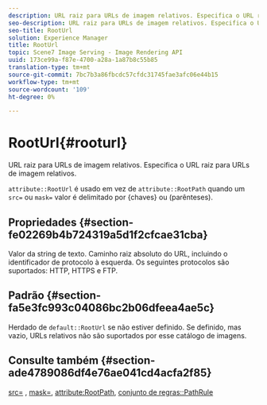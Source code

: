 ```yaml
---
description: URL raiz para URLs de imagem relativos. Especifica o URL raiz para URLs de imagem relativos.
seo-description: URL raiz para URLs de imagem relativos. Especifica o URL raiz para URLs de imagem relativos.
seo-title: RootUrl
solution: Experience Manager
title: RootUrl
topic: Scene7 Image Serving - Image Rendering API
uuid: 173ce99a-f87e-4700-a28a-1a87b8c55b85
translation-type: tm+mt
source-git-commit: 7bc7b3a86fbcdc57cfdc31745fae3afc06e44b15
workflow-type: tm+mt
source-wordcount: '109'
ht-degree: 0%

---
```



# RootUrl{#rooturl}

URL raiz para URLs de imagem relativos. Especifica o URL raiz para URLs de imagem relativos.

`attribute::RootUrl` é usado em vez de  `attribute::RootPath` quando um  `src=` ou  `mask=` valor é delimitado por {chaves} ou (parênteses).

## Propriedades {#section-fe02269b4b724319a5d1f2cfcae31cba}

Valor da string de texto. Caminho raiz absoluto do URL, incluindo o identificador de protocolo à esquerda. Os seguintes protocolos são suportados: HTTP, HTTPS e FTP.

## Padrão {#section-fa5e3fc993c04086bc2b06dfeea4ae5c}

Herdado de `default::RootUrl` se não estiver definido. Se definido, mas vazio, URLs relativos não são suportados por esse catálogo de imagens.

## Consulte também {#section-ade4789086df4e76ae041cd4acfa2f85}

[src=](../../../../../is-api/http-ref/image-serving-api-ref/c-http-protocol-reference/c-command-reference/r-src.md#reference-f6506637778c4c69bf106a7924a91ab1) ,  [mask=](../../../../../is-api/http-ref/image-serving-api-ref/c-http-protocol-reference/c-command-reference/r-mask.md#reference-922254e027404fb890b850e2723ee06e),  [attribute:RootPath](../../../../../is-api/image-catalog/image-serving-api-ref/c-image-catalog-reference/c-attributes-reference/r-rootpath.md#reference-17d57e5967be403b8408fa7214017494),  [conjunto de regras::PathRule](../../../../../is-api/image-catalog/image-serving-api-ref/c-image-catalog-reference/c-rule-set-reference/c-rule-set-reference.md#concept-3e5058cf3507470b82cac638df23ea8e)
